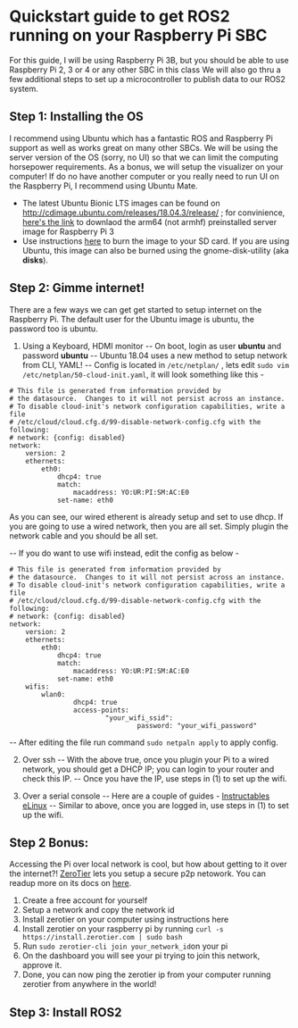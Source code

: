 # Quickstart guide to get ROS2 running on your Raspberry Pi SBC

For this guide, I will be using Raspberry Pi 3B, but you should be able to use Raspberry Pi 2, 3 or 4 or any other SBC in this class
We will also go thru a few additional steps to set up a microcontroller to publish data to our ROS2 system.

## Step 1: Installing the OS
I recommend using Ubuntu which has a fantastic ROS and Raspberry Pi support as well as works great on many other SBCs. We will be using the server version of the OS (sorry, no UI) so that we can limit the computing horsepower requirements. As a bonus, we will setup the visualizer on your computer!
If do no have another computer or you really need to run UI on the Raspberry Pi, I recommend using Ubuntu Mate.

- The latest Ubuntu Bionic LTS images can be found on http://cdimage.ubuntu.com/releases/18.04.3/release/ ; for convinience, [here's the link](http://cdimage.ubuntu.com/releases/18.04.3/release/ubuntu-18.04.3-preinstalled-server-arm64+raspi3.img.xz) to downlaod the arm64 (not armhf) preinstalled server image for Raspberry Pi 3
- Use instructions [here](https://ubuntu.com/download/iot/installation-media) to burn the image to your SD card. If you are using Ubuntu, this image can also be burned using the gnome-disk-utility (aka **disks**).

## Step 2: Gimme internet!
There are a few ways we can get get started to setup internet on the Raspberry Pi. The default user for the Ubuntu image is ubuntu, the password too is ubuntu.
1. Using a Keyboard, HDMI monitor
-- On boot, login as user **ubuntu** and password **ubuntu**
-- Ubuntu 18.04 uses a new method to setup network from CLI, YAML! 
-- Config is located in `/etc/netplan/` , lets edit `sudo vim /etc/netplan/50-cloud-init.yaml`, it will look something like this -
  
```  
# This file is generated from information provided by
# the datasource.  Changes to it will not persist across an instance.
# To disable cloud-init's network configuration capabilities, write a file
# /etc/cloud/cloud.cfg.d/99-disable-network-config.cfg with the following:
# network: {config: disabled}
network:
    version: 2
    ethernets:
        eth0:
            dhcp4: true
            match:
                macaddress: YO:UR:PI:SM:AC:E0
            set-name: eth0
```
As you can see, our wired etherent is already setup and set to use dhcp. If you are going to use a wired network, then you are all set. Simply plugin the network cable and you should be all set.

-- If you do want to use wifi instead, edit the config as below -
```  
# This file is generated from information provided by
# the datasource.  Changes to it will not persist across an instance.
# To disable cloud-init's network configuration capabilities, write a file
# /etc/cloud/cloud.cfg.d/99-disable-network-config.cfg with the following:
# network: {config: disabled}
network:
    version: 2
    ethernets:
        eth0:
            dhcp4: true
            match:
                macaddress: YO:UR:PI:SM:AC:E0
            set-name: eth0
    wifis:
        wlan0:
                dhcp4: true
                access-points:
                        "your_wifi_ssid":
                                password: "your_wifi_password"            
```
-- After editing the file run command `sudo netpaln apply` to apply config.

2. Over ssh
-- With the above true, once you plugin your Pi to a wired network, you should get a DHCP IP; you can login to your router and check this IP. 
-- Once you have the IP, use steps in (1) to set up the wifi.

3. Over a serial console
-- Here are a couple of guides - [Instructables](https://www.instructables.com/id/Raspberry-Pi-Serial-Console/) [eLinux](https://elinux.org/RPi_Serial_Connection)
-- Similar to above, once you are logged in, use steps in (1) to set up the wifi.

## Step 2 Bonus:
Accessing the Pi over local network is cool, but how about getting to it over the internet?!
[ZeroTier](https://www.zerotier.com/) lets you setup a secure p2p netowork. You can readup more on its docs on [here](https://www.zerotier.com/manual/).

1. Create a free account for yourself
2. Setup a network and copy the network id
3. Install zerotier on your computer using instructions here 
4. Install zerotier on your raspberry pi by running `curl -s https://install.zerotier.com | sudo bash`
5. Run `sudo zerotier-cli join your_network_id`on your pi
6. On the dashboard you will see your pi trying to join this network, approve it.
7. Done, you can now ping the zerotier ip from your computer running zerotier from anywhere in the world!

## Step 3: Install ROS2

